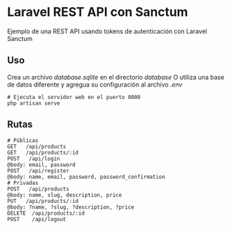 # Laravel REST API con Sanctum

Ejemplo de una REST API usando tokens de autenticación con Laravel Sanctum

## Uso

Crea un archivo _database.sqlite_ en el directorio _database_ O utiliza una base de datos diferente y agregua su configuración al archivo _.env_

```
# Ejecuta el servidor web en el puerto 8000
php artisan serve
```

## Rutas

```
# Públicas
GET   /api/products
GET   /api/products/:id
POST   /api/login
@body: email, password
POST   /api/register
@body: name, email, password, password_confirmation
# Privadas
POST   /api/products
@body: name, slug, description, price
PUT   /api/products/:id
@body: ?name, ?slug, ?description, ?price
DELETE  /api/products/:id
POST    /api/logout
